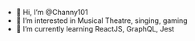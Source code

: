 - 👋 Hi, I’m @Channy101
- 👀 I’m interested in Musical Theatre, singing, gaming
- 🌱 I’m currently learning ReactJS, GraphQL, Jest

<!---
Channy101/Channy101 is a ✨ special ✨ repository because its `README.md` (this file) appears on your GitHub profile.
You can click the Preview link to take a look at your changes.
--->
